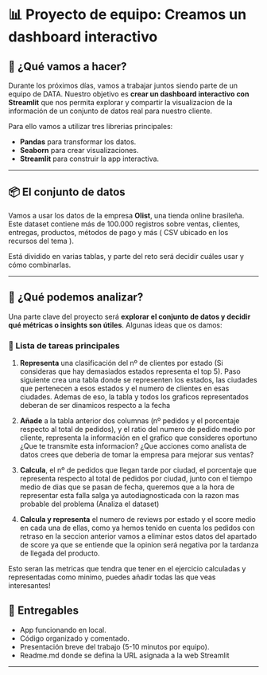 # 📊 Proyecto de equipo: Creamos un dashboard interactivo

## 🚀 ¿Qué vamos a hacer?

Durante los próximos días, vamos a trabajar juntos siendo parte de un equipo de DATA. Nuestro objetivo es **crear un dashboard interactivo con Streamlit** que nos permita explorar y compartir la visualizacion de la información de un conjunto de datos real para nuestro cliente.

Para ello vamos a utilizar tres librerias principales:

- **Pandas** para transformar los datos.
- **Seaborn** para crear visualizaciones.
- **Streamlit** para construir la app interactiva.

---

## 📦 El conjunto de datos

Vamos a usar los datos de la empresa **Olist**, una tienda online brasileña. Este dataset contiene más de 100.000 registros sobre ventas, clientes, entregas, productos, métodos de pago y más ( CSV ubicado en los recursos del tema ).

Está dividido en varias tablas, y parte del reto será decidir cuáles usar y cómo combinarlas.

---

## 🧠 ¿Qué podemos analizar?

Una parte clave del proyecto será **explorar el conjunto de datos y decidir qué métricas o insights son útiles**. Algunas ideas que os damos:

### 📌 Lista de tareas principales

1. **Representa** una clasificación del nº de clientes por estado (Si consideras que hay demasiados estados representa el top 5). Paso siguiente crea una tabla donde se representen los estados, las ciudades que pertenecen a esos estados y el numero de clientes en esas ciudades. Ademas de eso, la tabla y todos los graficos representados deberan de ser dinamicos respecto a la fecha   

2. **Añade** a la tabla anterior dos columnas (nº pedidos y el porcentaje respecto al total de pedidos), y el ratio del numero de pedido medio por cliente, representa la información en el grafico que consideres oportuno ¿Que te transmite esta informacion? ¿Que acciones como analista de datos crees que deberia de tomar la empresa para mejorar sus ventas? 

3. **Calcula**, el nº de pedidos que llegan tarde por ciudad, el porcentaje que representa respecto al total de pedidos por ciudad, junto con el tiempo medio de dias que se pasan de fecha, queremos que a la hora de representar esta falla salga ya autodiagnosticada con la razon mas probable del problema (Analiza el dataset)

4. **Calcula y representa** el numero de reviews por estado y el score medio en cada una de ellas, como ya hemos tenido en cuenta los pedidos con retraso en la seccion anterior vamos a eliminar estos datos del apartado de score ya que se entiende que la opinion será negativa por la tardanza de llegada del producto.

Esto seran las metricas que tendra que tener en el ejercicio calculadas y representadas como minimo, puedes añadir todas las que veas interesantes!

## 🧪 Entregables

- App funcionando en local.
- Código organizado y comentado.
- Presentación breve del trabajo (5-10 minutos por equipo).
- Readme.md donde se defina la URL asignada a la web Streamlit

--- 